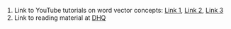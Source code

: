 1. Link to YouTube tutorials on word vector concepts: [Link 1](https://www.youtube.com/watch?v=ISPId9Lhc1g), [Link 2](https://www.youtube.com/watch?v=viZrOnJclY0&t=18s), [Link 3](https://www.youtube.com/watch?v=3hnC8fLKO4k)
2. Link to reading material at [DHQ](https://www.digitalhumanities.org/dhq/vol/16/2/000550/000550.html)
